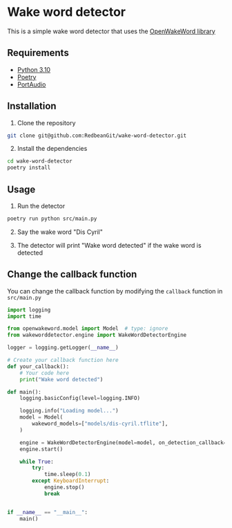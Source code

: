 # Wake word detector

This is a simple wake word detector that uses the [OpenWakeWord library](https://github.com/dscripka/openWakeWord)

## Requirements

- [Python 3.10](https://www.python.org/)
- [Poetry](https://python-poetry.org/)
- [PortAudio](http://www.portaudio.com/)

## Installation

1. Clone the repository

```bash
git clone git@github.com:RedbeanGit/wake-word-detector.git
```

2. Install the dependencies

```bash
cd wake-word-detector
poetry install
```

## Usage

1. Run the detector

```bash
poetry run python src/main.py
```

2. Say the wake word "Dis Cyril"

3. The detector will print "Wake word detected" if the wake word is detected

## Change the callback function

You can change the callback function by modifying the `callback` function in `src/main.py`

```python
import logging
import time

from openwakeword.model import Model  # type: ignore
from wakeworddetector.engine import WakeWordDetectorEngine

logger = logging.getLogger(__name__)

# Create your callback function here
def your_callback():
    # Your code here
    print("Wake word detected")

def main():
    logging.basicConfig(level=logging.INFO)

    logging.info("Loading model...")
    model = Model(
        wakeword_models=["models/dis-cyril.tflite"],
    )

    engine = WakeWordDetectorEngine(model=model, on_detection_callback=your_callback) # Change the callback function here
    engine.start()

    while True:
        try:
            time.sleep(0.1)
        except KeyboardInterrupt:
            engine.stop()
            break


if __name__ == "__main__":
    main()
```
